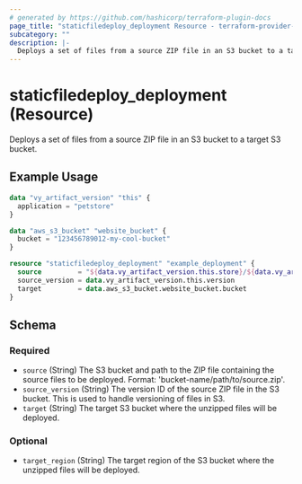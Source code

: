```yaml
---
# generated by https://github.com/hashicorp/terraform-plugin-docs
page_title: "staticfiledeploy_deployment Resource - terraform-provider-static-file-deploy"
subcategory: ""
description: |-
  Deploys a set of files from a source ZIP file in an S3 bucket to a target S3 bucket.
---
```


# staticfiledeploy_deployment (Resource)

Deploys a set of files from a source ZIP file in an S3 bucket to a target S3 bucket.

## Example Usage

```terraform
data "vy_artifact_version" "this" {
  application = "petstore"
}

data "aws_s3_bucket" "website_bucket" {
  bucket = "123456789012-my-cool-bucket"
}

resource "staticfiledeploy_deployment" "example_deployment" {
  source         = "${data.vy_artifact_version.this.store}/${data.vy_artifact_version.this.path}"
  source_version = data.vy_artifact_version.this.version
  target         = data.aws_s3_bucket.website_bucket.bucket
}
```

<!-- schema generated by tfplugindocs -->
## Schema

### Required

- `source` (String) The S3 bucket and path to the ZIP file containing the source files to be deployed. Format: 'bucket-name/path/to/source.zip'.
- `source_version` (String) The version ID of the source ZIP file in the S3 bucket. This is used to handle versioning of files in S3.
- `target` (String) The target S3 bucket where the unzipped files will be deployed.

### Optional

- `target_region` (String) The target region of the S3 bucket where the unzipped files will be deployed.
